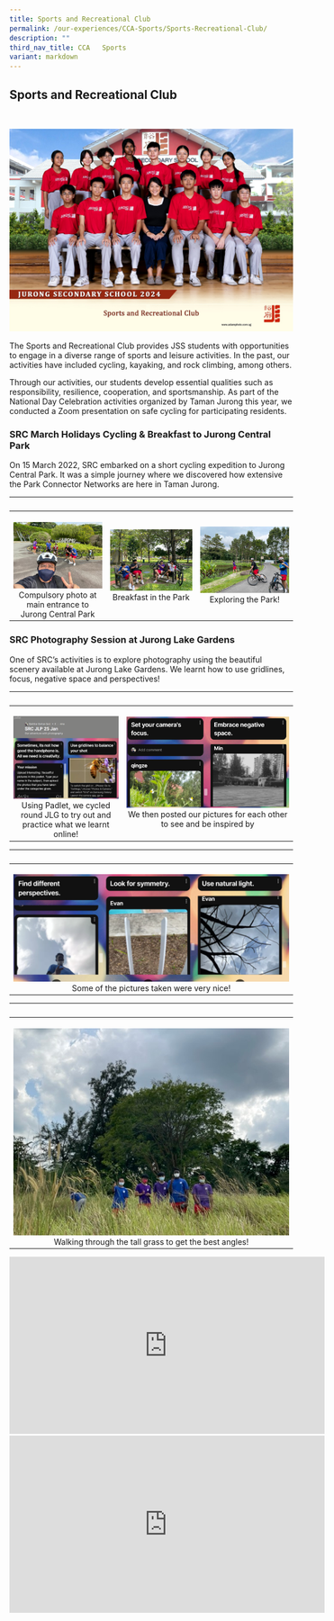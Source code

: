 ```yaml
---
title: Sports and Recreational Club
permalink: /our-experiences/CCA-Sports/Sports-Recreational-Club/
description: ""
third_nav_title: CCA   Sports
variant: markdown
---
```

## Sports and Recreational Club
<br>

![SRC 2024](/images/sports_and_recreational_club_2.jpg)

The Sports and Recreational Club provides JSS students with opportunities to engage in a diverse range of sports and leisure activities. In the past, our activities have included cycling, kayaking, and rock climbing, among others.

Through our activities, our students develop essential qualities such as responsibility, resilience, cooperation, and sportsmanship. As part of the National Day Celebration activities organized by Taman Jurong this year, we conducted a Zoom presentation on safe cycling for participating residents.

### SRC March Holidays Cycling &amp; Breakfast to Jurong Central Park


On 15 March 2022, SRC embarked on a short cycling expedition to Jurong Central Park. It was a simple journey where we discovered how extensive the Park Connector Networks are here in Taman Jurong.


|&nbsp;&nbsp; |&nbsp;&nbsp; |    |   
|---|---|---|    
|&nbsp;![](/images/JSS2-Compulsory%20photo%20at%20main%20entrance%20to%20Jurong%20Central%20Park.png)<center>Compulsory photo at main entrance to Jurong Central Park</center> | ![](/images/JSS3%20-Breakfast%20in%20the%20Park.png)<center>Breakfast in the Park</center> | ![](/images/JSS4-Exploring%20the%20Park.png) <center>Exploring the Park!</center> |

### SRC Photography Session at Jurong Lake Gardens


One of SRC’s activities is to explore photography using the beautiful scenery available at Jurong Lake Gardens. We learnt how to use gridlines, focus, negative space and perspectives!

|&nbsp;&nbsp; |&nbsp;&nbsp; |  
|---|---|  
|&nbsp;![](/images/JSS5%20Using%20Padlet%20we%20cycled%20round%20JLG%20to%20try%20out%20and%20practice%20what%20we%20learnt%20online.png) <center>Using Padlet, we cycled round JLG to try out and practice what we learnt online! </center> | ![](/images/JSS6%20We%20then%20posted%20our%20pictures%20for%20each%20other%20to%20see%20and%20be%20inspired%20by.png) <center>We then posted our pictures for each other to see and be inspired by</center> |

|&nbsp;&nbsp;&nbsp; |  
|---|  
|&nbsp;![](/images/JSS7%20Some%20of%20the%20pictures%20taken%20were%20very%20nice.png) <center>  Some of the pictures taken were very nice!</center> | 

|&nbsp;&nbsp;&nbsp; |  
|---|  
|&nbsp;![](/images/JSS%208%20Walking%20through%20the%20tall%20grass%20to%20get%20the%20best%20angles.jpg)<center>Walking through the tall grass to get the best angles!</center> |

<iframe width="560" height="315" src="https://www.youtube.com/embed/NpTkNGBxGMM" title="YouTube video player" frameborder="0" allow="accelerometer; autoplay; clipboard-write; encrypted-media; gyroscope; picture-in-picture; web-share" allowfullscreen=""></iframe>

<iframe width="560" height="315" src="https://www.youtube.com/embed/IcNuZ_pB-QA" title="YouTube video player" frameborder="0" allow="accelerometer; autoplay; clipboard-write; encrypted-media; gyroscope; picture-in-picture; web-share" allowfullscreen=""></iframe>